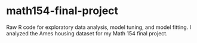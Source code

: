 # math154-final-project

Raw R code for exploratory data analysis, model tuning, and model fitting. I analyzed the Ames housing dataset for my Math 154 final project. 
